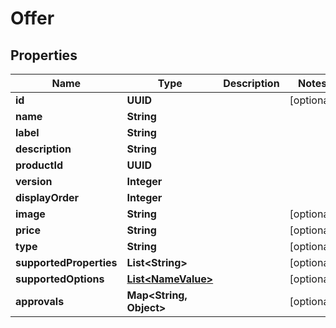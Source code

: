 

# Offer


## Properties

Name | Type | Description | Notes
------------ | ------------- | ------------- | -------------
**id** | **UUID** |  |  [optional]
**name** | **String** |  | 
**label** | **String** |  | 
**description** | **String** |  | 
**productId** | **UUID** |  | 
**version** | **Integer** |  | 
**displayOrder** | **Integer** |  | 
**image** | **String** |  |  [optional]
**price** | **String** |  |  [optional]
**type** | **String** |  |  [optional]
**supportedProperties** | **List&lt;String&gt;** |  |  [optional]
**supportedOptions** | [**List&lt;NameValue&gt;**](NameValue.md) |  |  [optional]
**approvals** | **Map&lt;String, Object&gt;** |  |  [optional]



